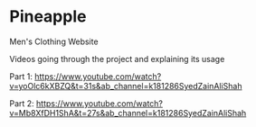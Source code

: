 # Pineapple
 Men's Clothing Website



Videos going through the project and explaining its usage

Part 1: https://www.youtube.com/watch?v=yoOlc6kXBZQ&t=31s&ab_channel=k181286SyedZainAliShah
                           
Part 2: https://www.youtube.com/watch?v=Mb8XfDH1ShA&t=27s&ab_channel=k181286SyedZainAliShah
